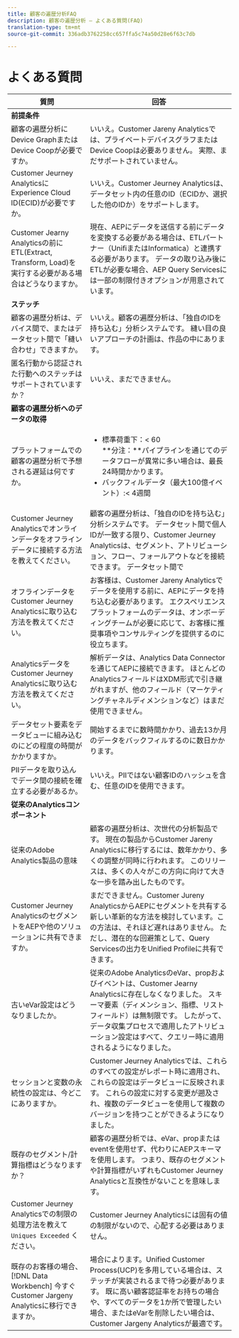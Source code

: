 ```yaml
---
title: 顧客の遍歴分析FAQ
description: 顧客の遍歴分析 — よくある質問(FAQ)
translation-type: tm+mt
source-git-commit: 336adb3762258cc657ffa5c74a50d28e6f63c7db

---
```



# よくある質問

| 質問 | 回答 |
|---|---|
| **前提条件** |  |
| 顧客の遍歴分析にDevice GraphまたはDevice Coopが必要ですか。 | いいえ。Customer Jareny Analyticsでは、プライベートデバイスグラフまたはDevice Coopは必要ありません。 実際、まだサポートされていません。 |
| Customer Jeurney AnalyticsにExperience Cloud ID(ECID)が必要ですか。 | いいえ。Customer Jeurney Analyticsは、データセット内の任意のID（ECIDか、選択した他のIDか）をサポートします。 |
| Customer Jearny Analyticsの前にETL(Extract, Transform, Load)を実行する必要がある場合はどうなりますか。 | 現在、AEPにデータを送信する前にデータを変換する必要がある場合は、ETLパートナー（UnifiまたはInformatica）と連携する必要があります。 データの取り込み後にETLが必要な場合、AEP Query Servicesには一部の制限付きオプションが用意されています。 |
| **ステッチ** |  |
| 顧客の遍歴分析は、デバイス間で、またはデータセット間で「縫い合わせ」できますか。 | いいえ。顧客の遍歴分析は、「独自のIDを持ち込む」分析システムです。 縫い目の良いアプローチの計画は、作品の中にあります。 |
| 匿名行動から認証された行動へのステッチはサポートされていますか？ | いいえ、まだできません。 |
| **顧客の遍歴分析へのデータの取得** |  |
| プラットフォームでの顧客の遍歴分析で予想される遅延は何ですか。 | <ul><li>標準荷重下：&lt; 60<br>**分注：**パイプラインを通じてのデータフローが異常に多い場合は、最長24時間かかります。</li><li>バックフィルデータ（最大100億イベント）:&lt; 4週間</li></ul> |
| Customer Jeurney Analyticsでオンラインデータをオフラインデータに接続する方法を教えてください。 | 顧客の遍歴分析は、「独自のIDを持ち込む」分析システムです。 データセット間で個人IDが一致する限り、Customer Jeurney Analyticsは、セグメント、アトリビューション、フロー、フォールアウトなどを接続できます。 データセット間で |
| オフラインデータをCustomer Jeurney Analyticsに取り込む方法を教えてください。 | お客様は、Customer Jareny Analyticsでデータを使用する前に、AEPにデータを持ち込む必要があります。 エクスペリエンスプラットフォームのデータは、オンボーディングチームが必要に応じて、お客様に推奨事項やコンサルティングを提供するのに役立ちます。 |
| AnalyticsデータをCustomer Jeurney Analyticsに取り込む方法を教えてください。 | 解析データは、Analytics Data Connectorを通じてAEPに接続できます。 ほとんどのAnalyticsフィールドはXDM形式で引き継がれますが、他のフィールド（マーケティングチャネルディメンションなど）はまだ使用できません。 |
| データセット要素をデータビューに組み込むのにどの程度の時間がかかりますか。 | 開始するまでに数時間かかり、過去13か月のデータをバックフィルするのに数日かかります。 |
| PIIデータを取り込んでデータ間の接続を確立する必要があるか。 | いいえ。PIIではない顧客IDのハッシュを含む、任意のIDを使用できます。 |
| **従来のAnalyticsコンポーネント** |  |
| 従来のAdobe Analytics製品の意味 | 顧客の遍歴分析は、次世代の分析製品です。 現在の製品からCustomer Jareny Analyticsに移行するには、数年かかり、多くの調整が同時に行われます。 このリリースは、多くの人々がこの方向に向けて大きな一歩を踏み出したものです。 |
| Customer Jeurney AnalyticsのセグメントをAEPや他のソリューションに共有できますか。 | まだできません。Customer Jureny AnalyticsからAEPにセグメントを共有する新しい革新的な方法を検討しています。この方法は、それほど遅れはありません。 ただし、潜在的な回避策として、Query Servicesの出力をUnified Profileに共有できます。 |
| 古いeVar設定はどうなりましたか。 | 従来のAdobe AnalyticsのeVar、propおよびイベントは、Customer Jearny Analyticsに存在しなくなりました。 スキーマ要素（ディメンション、指標、リストフィールド）は無制限です。 したがって、データ収集プロセスで適用したアトリビューション設定はすべて、クエリー時に適用されるようになりました。 |
| セッションと変数の永続性の設定は、今どこにありますか。 | Customer Jeurney Analyticsでは、これらのすべての設定がレポート時に適用され、これらの設定はデータビューに反映されます。 これらの設定に対する変更が遡及され、複数のデータビューを使用して複数のバージョンを持つことができるようになりました。 |
| 既存のセグメント/計算指標はどうなりますか？ | 顧客の遍歴分析では、eVar、propまたはeventを使用せず、代わりにAEPスキーマを使用します。 つまり、既存のセグメントや計算指標がいずれもCustomer Jeurney Analyticsと互換性がないことを意味します。 |
| Customer Jeurney Analyticsでの制限の処理方法を教えて `Uniques Exceeded` ください。 | Customer Jeurney Analyticsには固有の値の制限がないので、心配する必要はありません。 |
| 既存のお客様の場合、 [!DNL Data Workbench] 今すぐCustomer Jargeny Analyticsに移行できますか。 | 場合によります。Unified Customer Process(UCP)を多用している場合は、ステッチが実装されるまで待つ必要があります。 既に高い顧客認証率をお持ちの場合や、すべてのデータを1か所で管理したい場合、またはeVarを削除したい場合は、Customer Jargeny Analyticsが最適です。 |

